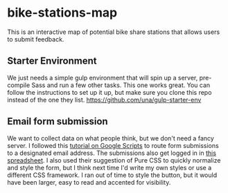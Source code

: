 # bike-stations-map
This is an interactive map of potential bike share stations that allows users to submit feedback.

## Starter Environment
We just needs a simple gulp environment that will spin up a server, pre-compile Sass and run a few other tasks. This one works great. You can follow the instructions to set up it up, but make sure you clone this repo instead of the one they list.
https://github.com/una/gulp-starter-env

## Email form submission
We want to collect data on what people think, but we don't need a fancy server. I followed this [tutorial on Google Scripts](https://github.com/dwyl/learn-to-send-email-via-google-script-html-no-server
) to route form submissions to a designated email address. The submissions also get logged in in [this spreadsheet](https://docs.google.com/spreadsheets/d/1JMICpFkrbPD09BMSx19zjDElKsM6BMoPY-hYQ1ZaACw/edit?usp=sharing). I also used their suggestion of Pure CSS to quickly normalize and style the form, but I think next time I'd write my own styles or use a different CSS framework. I ran out of time to style the button, but it would have been larger, easy to read and accented for visibility.
